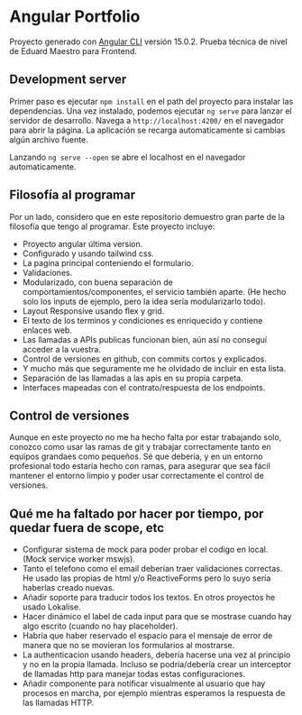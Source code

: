 # Angular Portfolio

Proyecto generado con [Angular CLI](https://github.com/angular/angular-cli) versión 15.0.2.
Prueba técnica de nivel de Eduard Maestro para Frontend.

## Development server

Primer paso es ejecutar `npm install` en el path del proyecto para instalar las dependencias.
Una vez instalado, podemos ejecutar `ng serve` para lanzar el servidor de desarrollo.
Navega a `http://localhost:4200/` en el navegador para abrir la página.
La aplicación se recarga automaticamente si cambias algún archivo fuente.

Lanzando `ng serve --open` se abre el localhost en el navegador automaticamente.

## Filosofía al programar

  Por un lado, considero que en este repositorio demuestro gran parte de la filosofía que tengo al programar. Este proyecto incluye:

- Proyecto angular última version.
- Configurado y usando tailwind css.
- La pagina principal conteniendo el formulario.
- Validaciones.
- Modularizado, con buena separación de comportamientos/componentes, el servicio también aparte.
    (He hecho solo los inputs de ejemplo, pero la idea sería modularizarlo todo).
- Layout Responsive usando flex y grid.
- El texto de los terminos y condiciones es enriquecido y contiene enlaces web.
- Las llamadas a APIs publicas funcionan bien, aún así no conseguí acceder a la vuestra.
- Control de versiones en github, con commits cortos y explicados.
- Y mucho más que seguramente me he olvidado de incluír en esta lista.
- Separación de las llamadas a las apis en su propia carpeta.
- Interfaces mapeadas con el contrato/respuesta de los endpoints.

## Control de versiones

Aunque en este proyecto no me ha hecho falta por estar trabajando solo, conozco como usar las ramas de git y trabajar correctamente tanto en equipos grandaes como pequeños.
Sé que debería, y en un entorno profesional todo estaría hecho con ramas, para asegurar que sea fácil mantener el entorno limpio y poder usar correctamente el control de versiones.

## Qué me ha faltado por hacer por tiempo, por quedar fuera de scope, etc

- Configurar sistema de mock para poder probar el codigo en local. (Mock service worker mswjs).
- Tanto el telefono como el email deberían traer validaciones correctas. He usado las propias de html y/o ReactiveForms pero lo suyo sería haberlas creado nuevas.
- Añadir soporte para traducir todos los textos. En otros proyectos he usado Lokalise.
- Hacer dinámico el label de cada input para que se mostrase cuando hay algo escrito (cuando no hay placeholder).
- Habría que haber reservado el espacio para el mensaje de error de manera que no se movieran los formularios al mostrarse.
- La authenticacion usando headers, debería hacerse una vez al principio y no en la propia llamada. Incluso se podría/debería crear un interceptor de llamadas http para manejar todas estas configuraciones.
- Añadir componente para notificar visualmente al usuario que hay procesos en marcha, por ejemplo mientras esperamos la respuesta de las llamadas HTTP.
